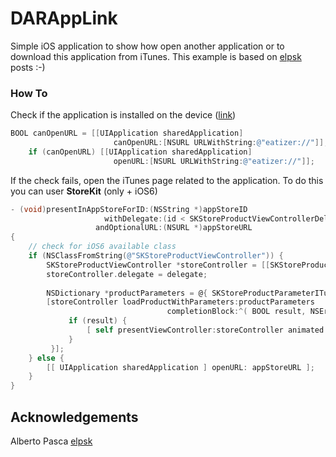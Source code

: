 # DARAppLink
Simple iOS application to show how open another application or to download this application from iTunes. This example is based on [elpsk](https://github.com/elpsk/) posts :-)

### How To
Check if the application is installed on the device ([link](http://stackoverflow.com/a/13009069/3419402))
```objectivec
BOOL canOpenURL = [[UIApplication sharedApplication]
                       canOpenURL:[NSURL URLWithString:@"eatizer://"]];
    if (canOpenURL) [[UIApplication sharedApplication]
                       openURL:[NSURL URLWithString:@"eatizer://"]];
```
If the check fails, open the iTunes page related to the application. To do this you can user **StoreKit** (only + iOS6)
```objectivec
- (void)presentInAppStoreForID:(NSString *)appStoreID
                     withDelegate:(id < SKStoreProductViewControllerDelegate >)delegate
                   andOptionalURL:(NSURL *)appStoreURL
{
    // check for iOS6 available class
    if (NSClassFromString(@"SKStoreProductViewController")) {
        SKStoreProductViewController *storeController = [[SKStoreProductViewController alloc] init];
        storeController.delegate = delegate;
        
        NSDictionary *productParameters = @{ SKStoreProductParameterITunesItemIdentifier : appStoreID };
        [storeController loadProductWithParameters:productParameters 
                                   completionBlock:^( BOOL result, NSError *error ) {
             if (result) {
                 [ self presentViewController:storeController animated:YES completion:nil ];
             }
         }];
    } else {
        [[ UIApplication sharedApplication ] openURL: appStoreURL ];
    }
}
````
## Acknowledgements
Alberto Pasca [elpsk](https://github.com/elpsk/)
